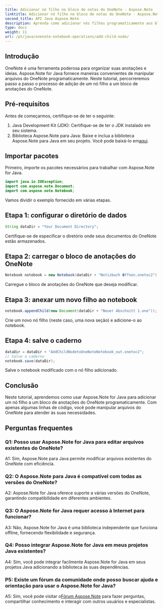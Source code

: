 ```yaml
---
title: Adicionar nó filho no bloco de notas do OneNote - Aspose.Note
linktitle: Adicionar nó filho no bloco de notas do OneNote - Aspose.Note
second_title: API Java Aspose.Note
description: Aprenda como adicionar nós filhos programaticamente aos blocos de anotações do OneNote usando Aspose.Note para Java. Melhore a organização de suas notas sem esforço.
type: docs
weight: 11
url: /pt/java/onenote-notebook-operations/add-child-node/
---
```

## Introdução

OneNote é uma ferramenta poderosa para organizar suas anotações e ideias. Aspose.Note for Java fornece maneiras convenientes de manipular arquivos do OneNote programaticamente. Neste tutorial, percorreremos passo a passo o processo de adição de um nó filho a um bloco de anotações do OneNote.

## Pré-requisitos

Antes de começarmos, certifique-se de ter o seguinte:

1. Java Development Kit (JDK): Certifique-se de ter o JDK instalado em seu sistema.
2.  Biblioteca Aspose.Note para Java: Baixe e inclua a biblioteca Aspose.Note para Java em seu projeto. Você pode baixá-lo em[aqui](https://releases.aspose.com/note/java/).

## Importar pacotes

Primeiro, importe os pacotes necessários para trabalhar com Aspose.Note for Java.

```java
import java.io.IOException;
import com.aspose.note.Document;
import com.aspose.note.Notebook;
```

Vamos dividir o exemplo fornecido em várias etapas.

## Etapa 1: configurar o diretório de dados

```java
String dataDir = "Your Document Directory";
```

Certifique-se de especificar o diretório onde seus documentos do OneNote estão armazenados.

## Etapa 2: carregar o bloco de anotações do OneNote

```java
Notebook notebook = new Notebook(dataDir + "Notizbuch �ffnen.onetoc2");
```

Carregue o bloco de anotações do OneNote que deseja modificar.

## Etapa 3: anexar um novo filho ao notebook

```java
notebook.appendChild(new Document(dataDir + "Neuer Abschnitt 1.one"));
```

Crie um novo nó filho (neste caso, uma nova seção) e adicione-o ao notebook.

## Etapa 4: salve o caderno

```java
dataDir = dataDir + "AddChildNodetoOneNoteNotebook_out.onetoc2";
// Salve o caderno
notebook.save(dataDir);
```

Salve o notebook modificado com o nó filho adicionado.

## Conclusão

Neste tutorial, aprendemos como usar Aspose.Note for Java para adicionar um nó filho a um bloco de anotações do OneNote programaticamente. Com apenas algumas linhas de código, você pode manipular arquivos do OneNote para atender às suas necessidades.

## Perguntas frequentes

### Q1: Posso usar Aspose.Note for Java para editar arquivos existentes do OneNote?

A1: Sim, Aspose.Note para Java permite modificar arquivos existentes do OneNote com eficiência.

### Q2: O Aspose.Note para Java é compatível com todas as versões do OneNote?

A2: Aspose.Note for Java oferece suporte a várias versões do OneNote, garantindo compatibilidade em diferentes ambientes.

### Q3: O Aspose.Note for Java requer acesso à Internet para funcionar?

A3: Não, Aspose.Note for Java é uma biblioteca independente que funciona offline, fornecendo flexibilidade e segurança.

### Q4: Posso integrar Aspose.Note for Java em meus projetos Java existentes?

A4: Sim, você pode integrar facilmente Aspose.Note for Java em seus projetos Java adicionando a biblioteca às suas dependências.

### P5: Existe um fórum da comunidade onde posso buscar ajuda e orientação para usar o Aspose.Note for Java?

 A5: Sim, você pode visitar o[Fórum Aspose.Note](https://forum.aspose.com/c/note/28) para fazer perguntas, compartilhar conhecimento e interagir com outros usuários e especialistas.